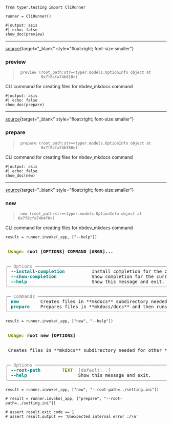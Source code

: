 <!-- WARNING: THIS FILE WAS AUTOGENERATED! DO NOT EDIT! -->


```
from typer.testing import CliRunner

runner = CliRunner()
```


```
#|output: asis
#| echo: false
show_doc(preview)
```




---

[source](https://github.com/airtai/nbdev_mkdocs/blob/main/nbdev_mkdocs/mkdocs.py#L372){target="_blank" style="float:right; font-size:smaller"}

### preview

>      preview (root_path:str=<typer.models.OptionInfo object at
>               0x7f8cfa74b610>)

CLI command for creating files for nbdev_mkdocs command




```
#|output: asis
#| echo: false
show_doc(prepare)
```




---

[source](https://github.com/airtai/nbdev_mkdocs/blob/main/nbdev_mkdocs/mkdocs.py#L334){target="_blank" style="float:right; font-size:smaller"}

### prepare

>      prepare (root_path:str=<typer.models.OptionInfo object at
>               0x7f8cfa74b580>)

CLI command for creating files for nbdev_mkdocs command




```
#|output: asis
#| echo: false
show_doc(new)
```




---

[source](https://github.com/airtai/nbdev_mkdocs/blob/main/nbdev_mkdocs/mkdocs.py#L207){target="_blank" style="float:right; font-size:smaller"}

### new

>      new (root_path:str=<typer.models.OptionInfo object at 0x7f8cfa74b4f0>)

CLI command for creating files for nbdev_mkdocs command




```
result = runner.invoke(_app, ["--help"])
```


<pre style="white-space:pre;overflow-x:auto;line-height:normal;font-family:Menlo,'DejaVu Sans Mono',consolas,'Courier New',monospace"><span style="font-weight: bold">                                                                                                                   </span>
<span style="font-weight: bold"> </span><span style="color: #808000; text-decoration-color: #808000; font-weight: bold">Usage: </span><span style="font-weight: bold">root [OPTIONS] COMMAND [ARGS]...                                                                           </span>
<span style="font-weight: bold">                                                                                                                   </span>
</pre>




<pre style="white-space:pre;overflow-x:auto;line-height:normal;font-family:Menlo,'DejaVu Sans Mono',consolas,'Courier New',monospace"><span style="color: #7f7f7f; text-decoration-color: #7f7f7f">╭─ Options ───────────────────────────────────────────────────────────────────────────────────────────────────────╮</span>
<span style="color: #7f7f7f; text-decoration-color: #7f7f7f">│</span> <span style="color: #008080; text-decoration-color: #008080; font-weight: bold">--install-completion</span>          Install completion for the current shell.                                         <span style="color: #7f7f7f; text-decoration-color: #7f7f7f">│</span>
<span style="color: #7f7f7f; text-decoration-color: #7f7f7f">│</span> <span style="color: #008080; text-decoration-color: #008080; font-weight: bold">--show-completion</span>             Show completion for the current shell, to copy it or customize the installation.  <span style="color: #7f7f7f; text-decoration-color: #7f7f7f">│</span>
<span style="color: #7f7f7f; text-decoration-color: #7f7f7f">│</span> <span style="color: #008080; text-decoration-color: #008080; font-weight: bold">--help</span>                        Show this message and exit.                                                       <span style="color: #7f7f7f; text-decoration-color: #7f7f7f">│</span>
<span style="color: #7f7f7f; text-decoration-color: #7f7f7f">╰─────────────────────────────────────────────────────────────────────────────────────────────────────────────────╯</span>
</pre>




<pre style="white-space:pre;overflow-x:auto;line-height:normal;font-family:Menlo,'DejaVu Sans Mono',consolas,'Courier New',monospace"><span style="color: #7f7f7f; text-decoration-color: #7f7f7f">╭─ Commands ──────────────────────────────────────────────────────────────────────────────────────────────────────╮</span>
<span style="color: #7f7f7f; text-decoration-color: #7f7f7f">│</span> <span style="color: #008080; text-decoration-color: #008080; font-weight: bold">new       </span> Creates files in **mkdocs** subdirectory needed for other **nbdev_mkdocs** subcommands               <span style="color: #7f7f7f; text-decoration-color: #7f7f7f">│</span>
<span style="color: #7f7f7f; text-decoration-color: #7f7f7f">│</span> <span style="color: #008080; text-decoration-color: #008080; font-weight: bold">prepare   </span> Prepares files in **mkdocs/docs** and then runs **mkdocs build** command on them                     <span style="color: #7f7f7f; text-decoration-color: #7f7f7f">│</span>
<span style="color: #7f7f7f; text-decoration-color: #7f7f7f">╰─────────────────────────────────────────────────────────────────────────────────────────────────────────────────╯</span>
</pre>




```
result = runner.invoke(_app, ["new", "--help"])
```


<pre style="white-space:pre;overflow-x:auto;line-height:normal;font-family:Menlo,'DejaVu Sans Mono',consolas,'Courier New',monospace"><span style="font-weight: bold">                                                                                                                   </span>
<span style="font-weight: bold"> </span><span style="color: #808000; text-decoration-color: #808000; font-weight: bold">Usage: </span><span style="font-weight: bold">root new [OPTIONS]                                                                                         </span>
<span style="font-weight: bold">                                                                                                                   </span>
</pre>




<pre style="white-space:pre;overflow-x:auto;line-height:normal;font-family:Menlo,'DejaVu Sans Mono',consolas,'Courier New',monospace"> Creates files in **mkdocs** subdirectory needed for other **nbdev_mkdocs** subcommands                            

</pre>




<pre style="white-space:pre;overflow-x:auto;line-height:normal;font-family:Menlo,'DejaVu Sans Mono',consolas,'Courier New',monospace"><span style="color: #7f7f7f; text-decoration-color: #7f7f7f">╭─ Options ───────────────────────────────────────────────────────────────────────────────────────────────────────╮</span>
<span style="color: #7f7f7f; text-decoration-color: #7f7f7f">│</span> <span style="color: #008080; text-decoration-color: #008080; font-weight: bold">--root-path</span>        <span style="color: #808000; text-decoration-color: #808000; font-weight: bold">TEXT</span>  <span style="color: #7f7f7f; text-decoration-color: #7f7f7f">[default: .]</span>                                                                           <span style="color: #7f7f7f; text-decoration-color: #7f7f7f">│</span>
<span style="color: #7f7f7f; text-decoration-color: #7f7f7f">│</span> <span style="color: #008080; text-decoration-color: #008080; font-weight: bold">--help</span>             <span style="color: #808000; text-decoration-color: #808000; font-weight: bold">    </span>  Show this message and exit.                                                            <span style="color: #7f7f7f; text-decoration-color: #7f7f7f">│</span>
<span style="color: #7f7f7f; text-decoration-color: #7f7f7f">╰─────────────────────────────────────────────────────────────────────────────────────────────────────────────────╯</span>
</pre>




```
result = runner.invoke(_app, ["new", "--root-path=../setting.ini"])
```


```
# result = runner.invoke(_app, ["prepare", "--root-path=../setting.ini"])

# assert result.exit_code == 1
# assert result.output == 'Unexpected internal error :/\n'
```


```

```


```

```
